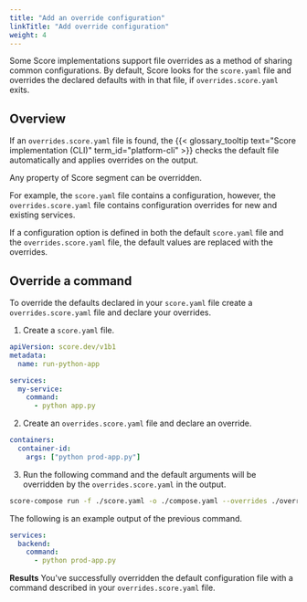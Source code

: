 ```yaml
---
title: "Add an override configuration"
linkTitle: "Add override configuration"
weight: 4
---
```


Some Score implementations support file overrides as a method of sharing common configurations.
By default, Score looks for the `score.yaml` file and overrides the declared defaults with in that file, if `overrides.score.yaml` exits. 

## Overview

If an `overrides.score.yaml` file is found, the {{< glossary_tooltip text="Score implementation (CLI)" term_id="platform-cli" >}} checks the default file automatically and applies overrides on the output.

Any property of Score segment can be overridden.

For example, the `score.yaml` file contains a configuration, however, the `overrides.score.yaml` file contains configuration overrides for new and existing services.

If a configuration option is defined in both the default `score.yaml` file and the `overrides.score.yaml` file, the default values are replaced with the overrides.

## Override a command

To override the defaults declared in your `score.yaml` file create a `overrides.score.yaml` file and declare your overrides.

1. Create a `score.yaml` file.

```yml
apiVersion: score.dev/v1b1
metadata:
  name: run-python-app

services:
  my-service:
    command:
      - python app.py
```

<!-- https://docs.docker.com/compose/extends/#adding-and-overriding-configuration -->

2. Create an `overrides.score.yaml` file and declare an override.

```yml
containers:
  container-id:
    args: ["python prod-app.py"]
```

3. Run the following command and the default arguments will be overridden by the `overrides.score.yaml` in the output.

```bash
score-compose run -f ./score.yaml -o ./compose.yaml --overrides ./overrides.score.yaml
```

The following is an example output of the previous command.

```yaml {linenos=false,hl_lines=["4"]}
services:
  backend:
    command:
      - python prod-app.py
```

**Results** You've successfully overridden the default configuration file with a command described in your `overrides.score.yaml` file.
